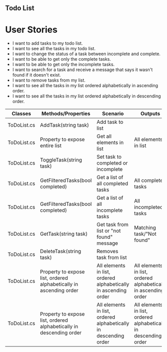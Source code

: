 ## Todo List

# User Stories

- I want to add tasks to my todo list.
- I want to see all the tasks in my todo list.
- I want to change the status of a task between incomplete and complete.
- I want to be able to get only the complete tasks.
- I want to be able to get only the incomplete tasks.
- I want to search for a task and receive a message that says it wasn't found if it doesn't exist.
- I want to remove tasks from my list.
- I want to see all the tasks in my list ordered alphabetically in ascending order.
- I want to see all the tasks in my list ordered alphabetically in descending order.



| Classes     | Methods/Properties                                                  | Scenario                                                         | Outputs                                                          |   |
|-------------|---------------------------------------------------------------------|------------------------------------------------------------------|------------------------------------------------------------------|---|
| ToDoList.cs | AddTask(string task)                                                | Add task to list                                                 |                                                                  |   |
| ToDoList.cs | Property to expose entire list                                      | Get all elements in list                                         | All elements in list                                             |   |
| ToDoList.cs | ToggleTask(string task)												| Set task to completed or incomplete                              |                                                                  |   |
| ToDoList.cs | GetFilteredTasks(bool completed)                                    | Get a list of all completed tasks                                | All completed tasks                                              |   |
| ToDoList.cs | GetFilteredTasks(bool completed)                                    | Get a list of all incomplete tasks                               | All incompleted tasks                                            |   |
| ToDoList.cs | GetTask(string task)                                                | Get task from list or "not found" message                        | Matching task/"Not found"                                        |   |
| ToDoList.cs | DeleteTask(string task)                                             | Removes task from list                                           |                                                                  |   |
| ToDoList.cs | Property to expose list, ordered alphabetically in ascending order  | All elements in list, ordered alphabetically in ascending order  | All elements in list, ordered alphabetically in ascending order  |   |
| ToDoList.cs | Property to expose list, ordered alphabetically in descending order | All elements in list, ordered alphabetically in descending order | All elements in list, ordered alphabetically in descending order |   |